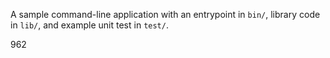 A sample command-line application with an entrypoint in `bin/`, library code
in `lib/`, and example unit test in `test/`.



962